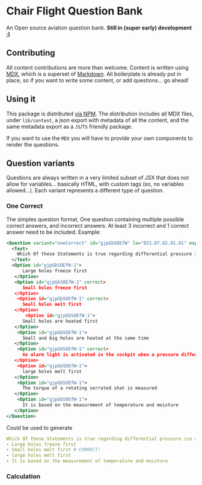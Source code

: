 # Chair Flight Question Bank

An Open source aviation question bank. **Still in (super early) development ;)**

## Contributing

All content contributions are more than welcome. Content is written using [MDX](https://mdxjs.com/), which is
a superset of [Markdown](https://en.wikipedia.org/wiki/Markdown). All boilerplate is already put in place, so if you
want to write some content, or add questions... go ahead!

## Using it

This package is distributed [via NPM](https://www.npmjs.com/package/chair-flight-question-bank). The distribution
includes all MDX files, under `lib/content`, a json export with metadata of all the content, and the same metadata
export as a `JS`/`TS` friendly package.

If you want to use the `MDX` you will have to provide your own components to render the questions.

## Question variants

Questions are always written in a very limited subset of JSX that does not allow for variables... basically HTML, with
custom tags (so, no variables allowed...). Each variant represents a different type of question.

### One Correct

The simples question format, One question containing multiple possible correct answers, and incorrect answers. At least
3 incorrect and 1 correct answer need to be included. Example:

```xml
<Question variant="oneCorrect" id="gjpGbSOEfW" lo="021.07.02.01.01" explanation="#mechanical-systems-using-air-pressure">
  <Text>
    Which Of these Statements is true regarding differential pressure ice accretion detector?
  </Text>
  <Option id="gjpGbSOEfW-1">
      Large holes freeze first
   </Option>
   <Option id="gjpGbSOEfW-1" correct>
      Small holes freeze first
   </Option>
    <Option id="gjpGbSOEfW-1" correct>
      Small holes melt first
   </Option>
       <Option id="gjpGbSOEfW-1">
      Small holes are heated first
   </Option>
    <Option id="gjpGbSOEfW-1">
      Small and big holes are heated at the same time
   </Option>
    <Option id="gjpGbSOEfW-1" correct>
      An alarm light is activated in the cockpit when a pressure difference is measured between small and big apertures
   </Option>
    <Option id="gjpGbSOEfW-1">
      large holes melt first
   </Option>
    <Option id="gjpGbSOEfW-1">
      The torque of a rotating serrated shat is measured
   </Option>
    <Option id="gjpGbSOEfW-1">
      It is based on the measurement of temperature and moisture
   </Option>
</Question>
```

Could be used to generate

```yml
Which Of these Statements is true regarding differential pressure ice accretion detector?
- Large holes freeze first
- Small holes melt first # CORRECT!
- large holes melt first
- It is based on the measurement of temperature and moisture
```

### Calculation
